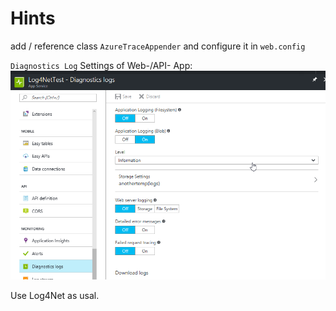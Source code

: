 ﻿# Hints

add / reference class `AzureTraceAppender` and configure it in `web.config`

`Diagnostics Log` Settings of Web-/API- App:
![Portal Settings](/images/settings.png)

Use Log4Net as usal.



